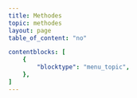```yaml
---
title: Methodes
topic: methodes
layout: page
table_of_content: "no"

contentblocks: [
	{
		"blocktype": "menu_topic",
	},
]
---
```

